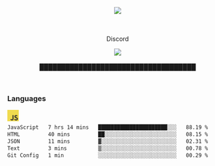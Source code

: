 <p align="center">
  <img src="https://share.dmca.gripe/EEtZKgXdFbg8aots.png">
</p>
‎<p align="center">Discord</p>

<p align="center">
  <img src="https://discord.c99.nl/widget/theme-2/287977955240706060.png">
</p>

<p align="center">████████████████████████████████████</p></br>

### Languages

<img align="left" alt="JavaScript" width="26px" src="https://raw.githubusercontent.com/github/explore/80688e429a7d4ef2fca1e82350fe8e3517d3494d/topics/javascript/javascript.png" /></br>

<!--START_SECTION:waka-->
```text
JavaScript   7 hrs 14 mins   ██████████████████████░░░   88.19 % 
HTML         40 mins         ██░░░░░░░░░░░░░░░░░░░░░░░   08.15 % 
JSON         11 mins         ▓░░░░░░░░░░░░░░░░░░░░░░░░   02.31 % 
Text         3 mins          ▒░░░░░░░░░░░░░░░░░░░░░░░░   00.78 % 
Git Config   1 min           ░░░░░░░░░░░░░░░░░░░░░░░░░   00.29 % 
```
<!--END_SECTION:waka-->
